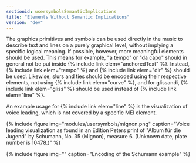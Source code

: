 ```yaml
---
sectionid: usersymbolsSemanticImplications
title: "Elements Without Semantic Implications"
version: "dev"
---
```


The graphics primitives and symbols can be used directly in the music to describe
text and
lines on a purely graphical level, without implying a specific logical meaning. If
possible,
however, more meaningful elements should be used. This means for example, "a tempo"
or "da
capo" should in general not be put inside {% include link elem="anchoredText" %}. Instead, {% include link elem="tempo" %} and {% include link elem="dir" %} should be used. Likewise, slurs and
ties should be encoded using their respective elements, not using {% include link elem="curve" %}, and for glissandi, {% include link elem="gliss" %} should be used instead of {% include link elem="line" %}.

An example usage for {% include link elem="line" %} is the visualization of voice leading,
which is not covered by a specific MEI element.


{% include figure img="modules/usersymbols/mignon.png" caption="Voice leading visualization as found in an Edition Peters print of \"Album für
die Jugend\" by Schumann, No. 35 (Mignon), measure 6. (Unknown date, plate number
is 10478.)" %}

{% include figure img="" caption="Encoding of the Schumann example" %}
